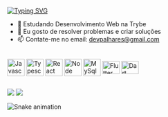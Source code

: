 [![Typing SVG](https://readme-typing-svg.herokuapp.com?font=&weight=600&size=34&pause=1000&color=24F768&background=000000&vCenter=true&width=435&lines=Bem+vindo+ao+meu+Github;Full+Stack+Developer)](https://git.io/typing-svg)


- 🌱 Estudando Desenvolvimento Web na Trybe
- 🤔 Eu gosto de resolver problemas e criar soluções
- 📫 Contate-me no email: devpalhares@gmail.com 



<!-- 
  <div align="center">
  <a href="https://github.com/GPalhares">
  <img height="180em" src="https://github-readme-stats.vercel.app/api?username=GPalhares&show_icons=true&theme=dracula&include_all_commits=true&count_private=true"/>
  <img height="180em" src="https://github-readme-stats.vercel.app/api/top-langs/?username=GPalhares&layout=compact&langs_count=7&theme=dracula"/>
</div> -->
<!-- <img align="center" src="https://github-readme-stats.vercel.app/api/wakatime?username==GPalhares&theme=monokai&hide_title=true&layout=default" /> -->



  </div>
<div style="display: inline_block"><br>
  <img align="center" alt="Javascript" height="40" width="40" src="https://pcodinomebzero.neocities.org/Imagens/javascript1.png">
        <img align="center" alt="Typescript" height="40" width="40" src="https://icons.veryicon.com/png/o/business/vscode-program-item-icon/typescript-def.png">
    <img align="center" alt="React" height="40" width="40" src="https://upload.wikimedia.org/wikipedia/commons/thumb/a/a7/React-icon.svg/640px-React-icon.svg.png">
      <img align="center" alt="Node" height="40" width="40" src="https://cdn.iconscout.com/icon/free/png-256/node-js-1174925.png">
  <img align="center" alt="MySql" height="40" width="40" src="https://camo.githubusercontent.com/f85f882cb31eeaeee657ec955313015c30378e8f56c3dc2f06933b617a276cfd/68747470733a2f2f77372e706e6777696e672e636f6d2f706e67732f3734372f3739382f706e672d7472616e73706172656e742d6d7973716c2d6c6f676f2d6d7973716c2d64617461626173652d7765622d646576656c6f706d656e742d636f6d70757465722d736f6674776172652d646f6c7068696e2d6d6172696e652d6d616d6d616c2d616e696d616c732d746578742d7468756d626e61696c2e706e67">
  <img align="center" alt="Flutter" height="30" width="40" src="https://cdn.jsdelivr.net/gh/devicons/devicon/icons/flutter/flutter-original.svg">
  <img align="center" alt="Dart" height="30" width="40" src="https://cdn.jsdelivr.net/gh/devicons/devicon/icons/dart/dart-original.svg">


  
</div>

##

<div> 


  <a href = "mailto:devpalhares@gmail.com"><img src="https://img.shields.io/badge/-Gmail-%23333?style=for-the-badge&logo=gmail&logoColor=white" target="_blank"></a>
  <a href="https://www.linkedin.com/in/gabriel-palhares-miranda-8378b5215" target="_blank"><img src="https://img.shields.io/badge/-LinkedIn-%230077B5?style=for-the-badge&logo=linkedin&logoColor=white" target="_blank"></a> 
 
  ![Snake animation](https://github.com/GPalhares/GPalhares/blob/output/github-contribution-grid-snake.svg)
 
</div>

